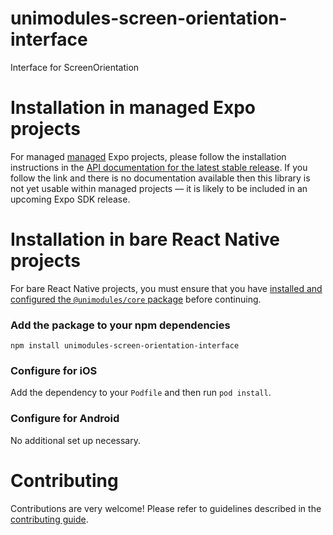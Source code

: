 # unimodules-screen-orientation-interface

Interface for ScreenOrientation

# Installation in managed Expo projects

For managed [managed](https://docs.expo.io/versions/latest/introduction/managed-vs-bare/) Expo projects, please follow the installation instructions in the [API documentation for the latest stable release](#api-documentation). If you follow the link and there is no documentation available then this library is not yet usable within managed projects &mdash; it is likely to be included in an upcoming Expo SDK release.

# Installation in bare React Native projects

For bare React Native projects, you must ensure that you have [installed and configured the `@unimodules/core` package](https://github.com/unimodules/core) before continuing.

### Add the package to your npm dependencies

```
npm install unimodules-screen-orientation-interface
```

### Configure for iOS

Add the dependency to your `Podfile` and then run `pod install`.

### Configure for Android

No additional set up necessary.

# Contributing

Contributions are very welcome! Please refer to guidelines described in the [contributing guide](https://github.com/expo/expo#contributing).
